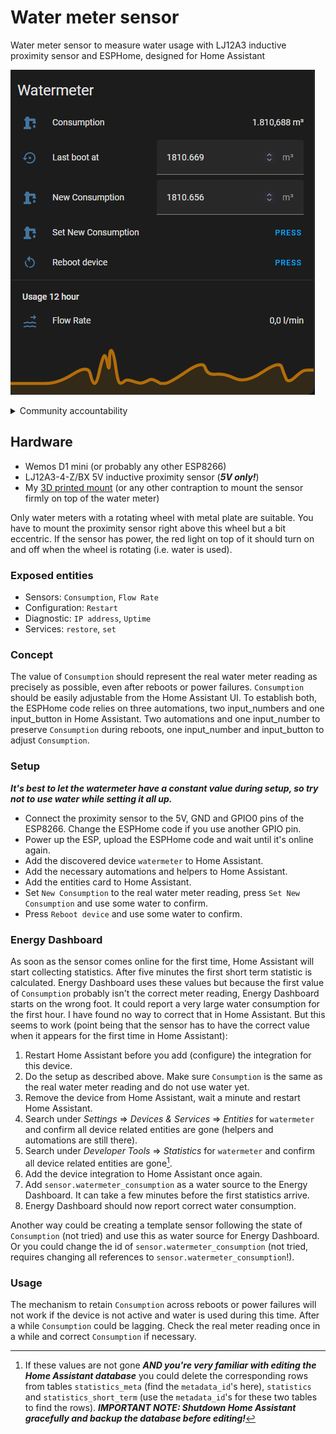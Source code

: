 # Water meter sensor
Water meter sensor to measure water usage with LJ12A3 inductive proximity sensor and ESPHome, designed for Home Assistant

![Entities Card](homeassistant/entities-card.png)

<details>
<summary>Community accountability</summary>
<i>As I started with a water meter sensor for Home Assistant, I wanted an ESPHome device that shows the real water meter reading exactly. Since my knowledge of ESPHome is not yet to be called extensive, I searched around. No solution fitted my idea completely, so I assembled the code that you will find here from numerous samples and added some of my own. Thx all for sharing!</i>
</details>

## Hardware
+ Wemos D1 mini (or probably any other ESP8266)
+ LJ12A3-4-Z/BX 5V inductive proximity sensor (***5V only!***)
+ My [3D printed mount](https://www.thingiverse.com/thing:5676792) (or any other contraption to mount the sensor firmly on top of the water meter)

Only water meters with a rotating wheel with metal plate are suitable. You have to mount the proximity sensor right above this wheel but a bit eccentric. If the sensor has power, the red light on top of it should turn on and off when the wheel is rotating (i.e. water is used).

### Exposed entities
+ Sensors: `Consumption`, `Flow Rate`
+ Configuration: `Restart`
+ Diagnostic: `IP address`, `Uptime`
+ Services: `restore`, `set`

### Concept
The value of `Consumption` should represent the real water meter reading as precisely as possible, even after reboots or power failures. `Consumption` should be easily adjustable from the Home Assistant UI. To establish both, the ESPHome code relies on three automations, two input_numbers and one input_button in Home Assistant. Two automations and one input_number to preserve `Consumption` during reboots, one input_number and input_button to adjust `Consumption`.

### Setup
***It's best to let the watermeter have a constant value during setup, so try not to use water while setting it all up.***

+ Connect the proximity sensor to the 5V, GND and GPIO0 pins of the ESP8266. Change the ESPHome code if you use another GPIO pin.
+ Power up the ESP, upload the ESPHome code and wait until it's online again.
+ Add the discovered device `watermeter` to Home Assistant.
+ Add the necessary automations and helpers to Home Assistant.
+ Add the entities card to Home Assistant.
+ Set `New Consumption` to the real water meter reading, press `Set New Consumption` and use some water to confirm.
+ Press `Reboot device` and use some water to confirm.

### Energy Dashboard
As soon as the sensor comes online for the first time, Home Assistant will start collecting statistics. After five minutes the first short term statistic is calculated. Energy Dashboard uses these values but because the first value of `Consumption` probably isn't the correct meter reading, Energy Dashboard starts on the wrong foot. It could report a very large water consumption for the first hour. I have found no way to correct that in Home Assistant. But this seems to work (point being that the sensor has to have the correct value when it appears for the first time in Home Assistant):

1. Restart Home Assistant before you add (configure) the integration for this device.
2. Do the setup as described above. Make sure `Consumption` is the same as the real water meter reading and do not use water yet.
3. Remove the device from Home Assistant, wait a minute and restart Home Assistant.
4. Search under _Settings_ => _Devices & Services_ => _Entities_ for `watermeter` and confirm all device related entities are gone (helpers and automations are still there).
5. Search under _Developer Tools_ => _Statistics_ for `watermeter` and confirm all device related entities are gone[^1].
6. Add the device integration to Home Assistant once again.
7. Add `sensor.watermeter_consumption` as a water source to the Energy Dashboard. It can take a few minutes before the first statistics arrive.
8. Energy Dashboard should now report correct water consumption.

Another way could be creating a template sensor following the state of `Consumption` (not tried) and use this as water source for Energy Dashboard. Or you could change the id of `sensor.watermeter_consumption` (not tried, requires changing all references to `sensor.watermeter_consumption`!).

### Usage
The mechanism to retain `Consumption` across reboots or power failures will not work if the device is not active and water is used during this time. After a while `Consumption` could be lagging. Check the real meter reading once in a while and correct `Consumption` if necessary.

[^1]: If these values are not gone ***AND you're very familiar with editing the Home Assistant database*** you could delete the corresponding rows from tables `statistics_meta` (find the `metadata_id`'s here), `statistics` and `statistics_short_term` (use the `metadata_id`'s for these two tables to find the rows). ***IMPORTANT NOTE: Shutdown Home Assistant gracefully and backup the database before editing!***
